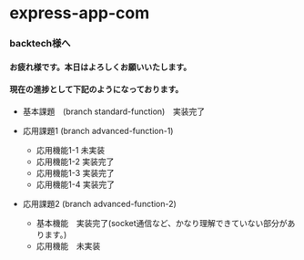 # express-app-com

### backtech様へ　
#### お疲れ様です。本日はよろしくお願いいたします。

#### 現在の進捗として下記のようになっております。

- 基本課題　(branch standard-function)　実装完了

- 応用課題1 (branch advanced-function-1)
  - 応用機能1-1 未実装
  - 応用機能1-2 実装完了
  - 応用機能1-3 実装完了
  - 応用機能1-4 実装完了

- 応用課題2 (branch advanced-function-2)
  - 基本機能　実装完了(socket通信など、かなり理解できていない部分があります。)
  - 応用機能　未実装
